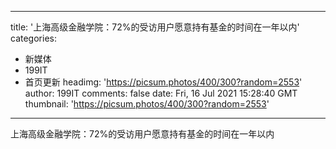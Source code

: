 
---
title: '上海高级金融学院：72%的受访用户愿意持有基金的时间在一年以内'
categories: 
 - 新媒体
 - 199IT
 - 首页更新
headimg: 'https://picsum.photos/400/300?random=2553'
author: 199IT
comments: false
date: Fri, 16 Jul 2021 15:28:40 GMT
thumbnail: 'https://picsum.photos/400/300?random=2553'
---

<div>   
上海高级金融学院：72%的受访用户愿意持有基金的时间在一年以内  
</div>
            